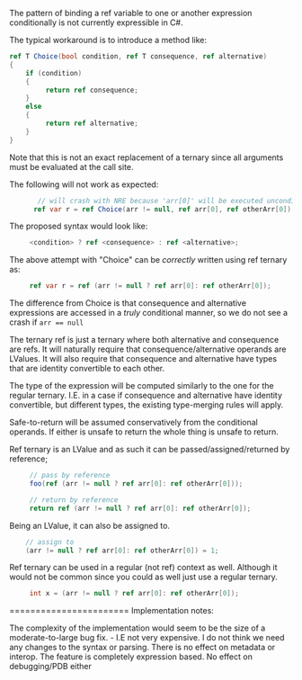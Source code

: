 The pattern of binding a ref variable to one or another expression conditionally is not currently expressible in C#.

The typical workaround is to introduce a method like:
```CS
ref T Choice(bool condition, ref T consequence, ref alternative)
{
    if (condition)
    {
         return ref consequence;
    }
    else
    {
         return ref alternative;
    }
}
```
Note that this is not an exact replacement of a ternary since all arguments must be evaluated at the call site.

The following will not work as expected:
```CS
       // will crash with NRE because 'arr[0]' will be executed unconditionally
      ref var r = ref Choice(arr != null, ref arr[0], ref otherArr[0]);
```

The proposed syntax would look like:
```CS
     <condition> ? ref <consequence> : ref <alternative>;
```

The above attempt with "Choice" can be _correctly_ written using ref ternary as:

```CS
     ref var r = ref (arr != null ? ref arr[0]: ref otherArr[0]);
```

The difference from Choice is that consequence and alternative expressions are accessed in a _truly_ conditional manner, so we do not see a crash if ```arr == null```

The ternary ref is just a ternary where both alternative and consequence are refs. It will naturally require that consequence/alternative operands are LValues. 
It will also require that consequence and alternative have types that are identity convertible to each other.

The type of the expression will be computed similarly to the one for the regular ternary. I.E. in a case if consequence and alternative have identity convertible, but different types, the existing type-merging rules will apply.

Safe-to-return will be assumed conservatively from the conditional operands. If either is unsafe to return the whole thing is unsafe to return.

Ref ternary is an LValue and as such it can be passed/assigned/returned by reference;

```CS
     // pass by reference
     foo(ref (arr != null ? ref arr[0]: ref otherArr[0]));

     // return by reference
     return ref (arr != null ? ref arr[0]: ref otherArr[0]);
```

Being an LValue, it can also be assigned to. 

```CS
    // assign to
    (arr != null ? ref arr[0]: ref otherArr[0]) = 1;
```

Ref ternary can be used in a regular (not ref) context as well. Although it would not be common since you could as well just use a regular ternary.

```CS
     int x = (arr != null ? ref arr[0]: ref otherArr[0]);
```


=======================
Implementation notes: 

The complexity of the implementation would seem to be the size of a moderate-to-large bug fix. - I.E not very expensive.
I do not think we need any changes to the syntax or parsing.
There is no effect on metadata or interop. The feature is completely expression based.
No effect on debugging/PDB either


